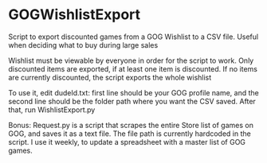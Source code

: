 # GOGWishlistExport
Script to export discounted games from a GOG Wishlist to a CSV file. Useful when deciding what to buy during large sales

Wishlist must be viewable by everyone in order for the script to work. Only discounted items are exported, if at least one item is discounted. If no items are currently discounted, the script exports the whole wishlist

To use it, edit dudeId.txt: first line should be your GOG profile name, and the second line should be the folder path where you want the CSV saved.
After that, run WishlistExport.py

Bonus: Request.py is a script that scrapes the entire Store list of games on GOG, and saves it as a text file. The file path is currently hardcoded in the script. I use it weekly, to update a spreadsheet with a master list of GOG games.

